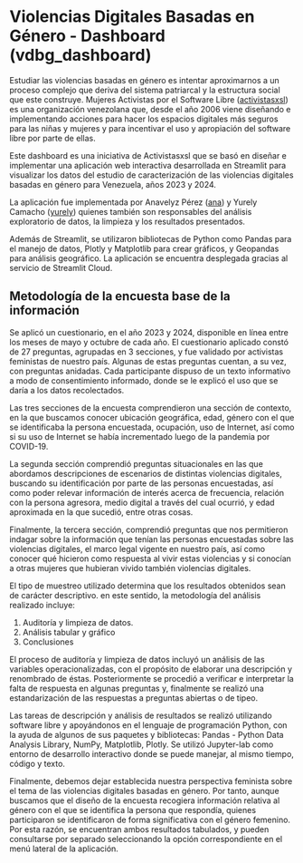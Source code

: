 # Violencias Digitales Basadas en Género - Dashboard (vdbg_dashboard)

Estudiar las violencias basadas en género es intentar aproximarnos a un proceso complejo que deriva del sistema patriarcal y la estructura social que este construye. Mujeres Activistas por el Software Libre ([activistasxsl](https://activistasxsl.org)) es una organización venezolana que, desde el año 2006 viene diseñando e implementando acciones para hacer los espacios digitales más seguros para las niñas y mujeres y para incentivar el uso y apropiación del software libre por parte de ellas.

Este dashboard es una iniciativa de Activistasxsl que se basó en diseñar e implementar una aplicación web interactiva desarrollada en Streamlit para visualizar los datos del estudio de caracterización de las violencias digitales basadas en género para Venezuela, años 2023 y 2024.

La aplicación fue implementada por Anavelyz Pérez ([ana](https://github.com/Anavelyz)) y Yurely Camacho ([yurely](https://github.com/YurelyCamacho)) quienes también son responsables del análisis exploratorio de datos, la limpieza y los resultados presentados.

Además de Streamlit, se utilizaron bibliotecas de Python como Pandas para el manejo de datos, Plotly y Matplotlib para crear gráficos, y Geopandas para análisis geográfico. La aplicación se encuentra desplegada gracias al servicio de Streamlit Cloud.

## Metodología de la encuesta base de la información

Se aplicó un cuestionario, en el año 2023 y 2024, disponible en línea entre los meses de mayo y octubre de cada año. El cuestionario aplicado constó de 27 preguntas, agrupadas en 3 secciones, y fue validado por activistas feministas de nuestro país. Algunas de estas preguntas cuentan, a su vez, con preguntas anidadas. Cada participante dispuso de un texto informativo a modo de consentimiento informado, donde se le explicó el uso que se daría a los datos recolectados.

Las tres secciones de la encuesta comprendieron una sección de contexto, en la que buscamos conocer ubicación geográfica, edad, género con el que se identificaba la persona encuestada, ocupación, uso de Internet, así como si su uso de Internet se había incrementado luego de la pandemia por COVID-19.

La segunda sección comprendió preguntas situacionales en las que abordamos descripciones de escenarios de distintas violencias digitales, buscando su identificación por parte de las personas encuestadas, así como poder relevar información de interés acerca de frecuencia, relación con la persona agresora, medio digital a través del cual ocurrió, y edad aproximada en la que sucedió, entre otras cosas.

Finalmente, la tercera sección, comprendió preguntas que nos permitieron indagar sobre la información que tenían las personas encuestadas sobre las violencias digitales, el marco legal vigente en nuestro país, así como conocer qué hicieron como respuesta al vivir estas violencias y si conocían a otras mujeres que hubieran vivido también violencias digitales.

El tipo de muestreo utilizado determina que los resultados obtenidos sean de carácter descriptivo. en este sentido, la metodología del análisis realizado incluye:

1. Auditoría y limpieza de datos.
2. Análisis tabular y gráfico
3. Conclusiones

El proceso de auditoría y limpieza de datos incluyó un análisis de las variables operacionalizadas, con el propósito de elaborar una descripción y renombrado de éstas. Posteriormente se procedió a verificar e interpretar la falta de respuesta en algunas preguntas y, finalmente se realizó una estandarización de las respuestas a preguntas abiertas o de tipeo.

Las tareas de descripción y análisis de resultados se realizó utilizando software libre y apoyándonos en el lenguaje de programación Python, con la ayuda de algunos de sus paquetes y bibliotecas: Pandas - Python Data Analysis Library, NumPy, Matplotlib, Plotly. Se utilizó Jupyter-lab como entorno de desarrollo interactivo donde se puede manejar, al mismo tiempo, código y texto.

Finalmente, debemos dejar establecida nuestra perspectiva feminista sobre el tema de las violencias digitales basadas en género. Por tanto, aunque buscamos que el diseño de la encuesta recogiera información relativa al género con el que se identifica la persona que respondía, quienes participaron se identificaron de forma significativa con el género femenino. Por esta razón, se encuentran ambos resultados tabulados, y pueden consultarse por separado seleccionando la opción correspondiente en el menú lateral de la aplicación.
